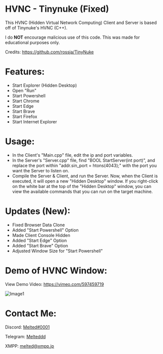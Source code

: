 # HVNC - Tinynuke (Fixed)
This HVNC (Hidden Virtual Network Computing) Client and Server is based off of Tinynuke's HVNC (C++).

I do **NOT** encourage malicious use of this code. This was made for educational purposes only.

Credits: https://github.com/rossja/TinyNuke

# Features:
- Start Explorer (Hidden Desktop)
- Open "Run"
- Start Powershell
- Start Chrome
- Start Edge
- Start Brave
- Start Firefox
- Start Internet Explorer

# Usage:
- In the Client's "Main.cpp" file, edit the ip and port variables.
- In the Server's "Server.cpp" file, find "BOOL StartServer(int port)", and replace the port within "addr.sin_port = htons(4043);" with the port you want the Server to listen on.
- Compile the Server & Client, and run the Server. Now, when the Client is executed, it will open a new "Hidden Desktop" window. If you right-click on the white bar at the top of the "Hidden Desktop" window, you can view the available commands that you can run on the target machine.

# Updates (New):

- Fixed Browser Data Clone
- Added "Start Powershell" Option
- Made Client Console Hidden
- Added "Start Edge" Option
- Added "Start Brave" Option
- Adjusted Window Size for "Start Powershell"

# Demo of HVNC Window:
View Demo Video: https://vimeo.com/597459719

![Image1](https://i.ibb.co/JxMn3j4/image.png)

# Contact Me:
Discord: [Melted#0001](https://discord.com/users/820078435165798431)

Telegram: [Melteddd](https://t.me/Melteddd)

XMPP: melted@xmpp.jp
